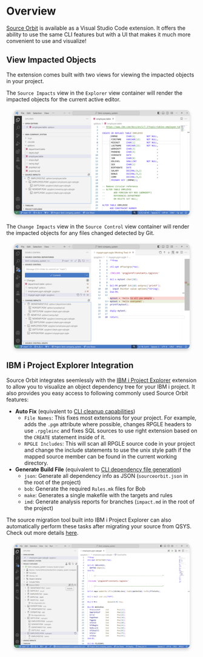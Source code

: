 # Overview

[Source Orbit](https://marketplace.visualstudio.com/items?itemName=IBM.vscode-sourceorbit) is available as a Visual Studio Code extension. It offers the ability to use the same CLI features but with a UI that makes it much more convenient to use and visualize!

## View Impacted Objects

The extension comes built with two views for viewing the impacted objects in your project.

The `Source Impacts` view in the `Explorer` view container will render the impacted objects for the current active editor.

<!-- ![Source Impacts view](../../assets/Extension_01.png) -->

<div style="text-align: center; margin: 20px;">
    <img src="../../assets/Extension_01.png" alt="Source Impacts view" style="box-shadow: 0 4px 8px rgba(0, 0, 0, 0.2); border-radius: 8px;">
</div>

The `Change Impacts` view in the `Source Control` view container will render the impacted objects for any files changed detected by Git.

<div style="text-align: center; margin: 20px;">
    <img src="../../assets/Extension_02.png" alt="Change Impacts view" style="box-shadow: 0 4px 8px rgba(0, 0, 0, 0.2); border-radius: 8px;">
</div>

## IBM i Project Explorer Integration

Source Orbit integrates seemlessly with the [IBM i Project Explorer](https://marketplace.visualstudio.com/items?itemName=IBM.vscode-ibmi-projectexplorer) extension to allow you to visualize an object dependency tree for your IBM i project. It also provides you easy access to following commonly used Source Orbit features:

* **Auto Fix** (equivalent to [CLI cleanup capabilities](./pages/cli/index?id=cleanup-capabilities))
    * `File Names`: This fixes most extensions for your project. For example, adds the `.pgm` attribute where possible, changes RPGLE headers to use `.rpgleinc` and fixes SQL sources to use right extension based on the `CREATE` statement inside of it.
    * `RPGLE Includes`: This will scan all RPGLE source code in your project and change the include statements to use the unix style path if the mapped source member can be found in the current working directory.
* **Generate Build File** (equivalent to [CLI dependency file generation](./pages/cli/index?id=dependency-file-generation))
    * `json`: Generate all dependency info as JSON (`sourceorbit.json` in the root of the project)
    * `bob`: Generate the required `Rules.mk` files for Bob
    * `make`: Generates a single makefile with the targets and rules
    * `imd`: Generate analysis reports for branches (`impact.md` in the root of the project)

The source migration tool built into IBM i Project Explorer can also automatically perform these tasks after migrating your source from QSYS. Check out more details [here](./pages/general/migrating?id=_1-ibm-i-project-explorer).

<div style="text-align: center; margin: 20px;">
    <img src="../../assets/Extension_03.png" alt="Project Explorer Integration" style="box-shadow: 0 4px 8px rgba(0, 0, 0, 0.2); border-radius: 8px;">
</div>